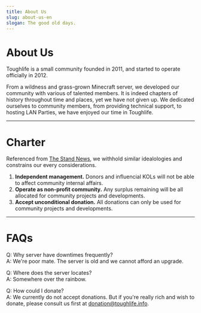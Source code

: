 ```yaml
---
title: About Us
slug: about-us-en
slogan: The good old days.
---
```

# About Us

Toughlife is a small community founded in 2011, and started to operate officially in 2012.

From a wildness and grass-grown Minecraft server, we developed our community with various of talented members. It is indeed chapters of history throughout time and places, yet we have not given up. We dedicated ourselves to community members, from providing technical support, to hosting LAN Parties, we have enjoyed our time in Toughlife.

---

# Charter

Referenced from [The Stand News](https://www.thestandnews.com/about_us/), we withhold similar idealologies and constrains our every considerations.

1. **Independent management.** Donors and influencial KOLs will not be able to affect community internal affairs.
2. **Operate as non-profit community.** Any surplus remaining will be all allocated for community projects and developments.
3. **Accept unconditional donation.** All donations can only be used for community projects and developments.

---

# FAQs

Q: Why server have downtimes frequently?<br/>
A: We're poor mate. The server is old and we cannot afford an upgrade.

Q: Where does the server locates?<br/>
A: Somewhere over the rainbow.

Q: How could I donate?<br/>
A: We currently do not accept donations. But if you're really rich and wish to donate, please consult us first at [donation@toughlife.info](mailto:donation@toughlife.info).